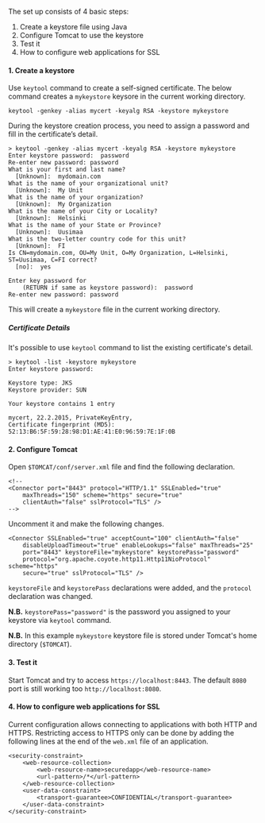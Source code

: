 The set up consists of 4 basic steps:

1. Create a keystore file using Java
2. Configure Tomcat to use the keystore
3. Test it
4. How to configure web applications for SSL

#### 1. Create a keystore

Use ```keytool``` command to create a self-signed certificate. The below command creates a ```mykeystore``` keysore in the current working directory.

```
keytool -genkey -alias mycert -keyalg RSA -keystore mykeystore
```

During the keystore creation process, you need to assign a password and fill in the certificate’s detail.

```
> keytool -genkey -alias mycert -keyalg RSA -keystore mykeystore
Enter keystore password:  password
Re-enter new password: password
What is your first and last name?
  [Unknown]:  mydomain.com
What is the name of your organizational unit?
  [Unknown]:  My Unit
What is the name of your organization?
  [Unknown]:  My Organization
What is the name of your City or Locality?
  [Unknown]:  Helsinki
What is the name of your State or Province?
  [Unknown]:  Uusimaa
What is the two-letter country code for this unit?
  [Unknown]:  FI
Is CN=mydomain.com, OU=My Unit, O=My Organization, L=Helsinki, ST=Uusimaa, C=FI correct?
  [no]:  yes
 
Enter key password for
    (RETURN if same as keystore password):  password
Re-enter new password: password
```

This will create a ```mykeystore``` file in the current working directory. 

##### Certificate Details

It's possible to use ```keytool``` command to list the existing certificate's detail.

```
> keytool -list -keystore mykeystore
Enter keystore password:

Keystore type: JKS
Keystore provider: SUN

Your keystore contains 1 entry

mycert, 22.2.2015, PrivateKeyEntry,
Certificate fingerprint (MD5): 52:13:B6:5F:59:28:98:D1:AE:41:E0:96:59:7E:1F:0B 
```

#### 2. Configure Tomcat

Open ```$TOMCAT/conf/server.xml``` file and find the following declaration.

```
<!--
<Connector port="8443" protocol="HTTP/1.1" SSLEnabled="true"
    maxThreads="150" scheme="https" secure="true"
    clientAuth="false" sslProtocol="TLS" />
-->
```

Uncomment it and make the following changes.

```
<Connector SSLEnabled="true" acceptCount="100" clientAuth="false"
    disableUploadTimeout="true" enableLookups="false" maxThreads="25"
    port="8443" keystoreFile="mykeystore" keystorePass="password"
    protocol="org.apache.coyote.http11.Http11NioProtocol" scheme="https"
    secure="true" sslProtocol="TLS" />
```

```keystoreFile``` and ```keystorePass``` declarations were added, and the ```protocol``` declaration was changed. 

**N.B.** ```keystorePass="password"``` is the password you assigned to your keystore via ```keytool``` command.

**N.B.** In this example ```mykeystore``` keystore file is stored under Tomcat's home directory (```$TOMCAT```).

#### 3. Test it

Start Tomcat and try to access ```https://localhost:8443```. The default ```8080``` port is still working too ```http://localhost:8080```. 

#### 4. How to configure web applications for SSL

Current configuration allows connecting to applications with both HTTP and HTTPS. Restricting access to HTTPS only can be done by adding the following lines at the end of the ```web.xml``` file of an application.

```
<security-constraint>
    <web-resource-collection>
        <web-resource-name>securedapp</web-resource-name>
        <url-pattern>/*</url-pattern>
    </web-resource-collection>
    <user-data-constraint>
        <transport-guarantee>CONFIDENTIAL</transport-guarantee>
    </user-data-constraint>
</security-constraint>
```
